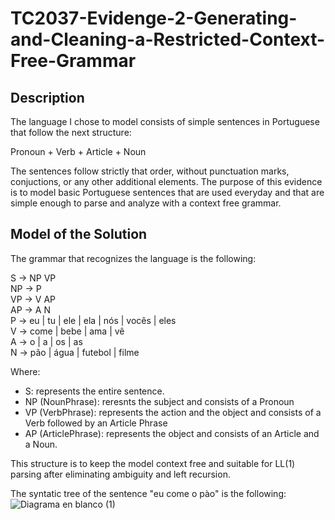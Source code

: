 # TC2037-Evidenge-2-Generating-and-Cleaning-a-Restricted-Context-Free-Grammar
## Description
The language I chose to model consists of simple sentences in Portuguese that follow the next structure:

Pronoun + Verb + Article + Noun 

The sentences follow strictly that order, without punctuation marks, conjuctions, or any other additional elements.
The purpose of this evidence is to model basic Portuguese sentences that are used everyday and that are simple enough to parse and analyze with a context free grammar.
## Model of the Solution
The grammar that recognizes the language is the following:

S → NP VP  
NP → P  
VP → V AP  
AP → A N  
P → eu | tu | ele | ela | nós | vocês | eles  
V → come | bebe | ama | vê  
A → o | a | os | as  
N → pão | água | futebol | filme  

Where:
- S: represents the entire sentence.
- NP (NounPhrase): reresnts the subject and consists of a Pronoun
- VP (VerbPhrase): represents the action and the object and consists of a Verb followed by an Article Phrase
- AP (ArticlePhrase): represents the object and consists of an Article and a Noun.


This structure is to keep the model context free and suitable for LL(1) parsing after eliminating ambiguity and left recursion.

The syntatic tree of the sentence "eu come o pào" is the following:
![Diagrama en blanco (1)](https://github.com/user-attachments/assets/2dc9787a-f2de-4bd8-90be-01cd11efada4)
